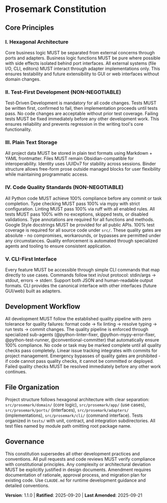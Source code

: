 <!--
Sync Impact Report:
- Version change: v1.0.0 → v1.1.0 (material enhancement to quality principles)
- Modified principles: Code Quality Standards (Principle IV) - strengthened with 100% requirements
- Added sections: Enhanced Development Workflow with non-negotiable quality gates
- Removed sections: None
- Templates requiring updates: ✅ plan-template.md version reference already current
- Follow-up TODOs: None
-->

# Prosemark Constitution

## Core Principles

### I. Hexagonal Architecture
Core business logic MUST be separated from external concerns through ports and adapters. Business logic functions MUST be pure where possible with side effects isolated behind port interfaces. All external systems (file I/O, CLI, editors) MUST interact through adapter implementations only. This ensures testability and future extensibility to GUI or web interfaces without domain changes.

### II. Test-First Development (NON-NEGOTIABLE)
Test-Driven Development is mandatory for all code changes. Tests MUST be written first, confirmed to fail, then implementation proceeds until tests pass. No code changes are acceptable without prior test coverage. Failing tests MUST be fixed immediately before any other development work. This ensures reliability and prevents regression in the writing tool's core functionality.

### III. Plain Text Storage
All project data MUST be stored in plain text formats using Markdown + YAML frontmatter. Files MUST remain Obsidian-compatible for interoperability. Identity uses UUIDv7 for stability across sessions. Binder structure allows free-form prose outside managed blocks for user flexibility while maintaining programmatic access.

### IV. Code Quality Standards (NON-NEGOTIABLE)
All Python code MUST achieve 100% compliance before any commit or task completion. Type checking MUST pass 100% via mypy with strict configuration. Linting MUST pass 100% via ruff with all enabled rules. All tests MUST pass 100% with no exceptions, skipped tests, or disabled validations. Type annotations are required for all functions and methods. Google Style docstrings MUST be provided for all public APIs. 100% test coverage is required for all source code under `src/`. These quality gates are absolute - no compromises, workarounds, or bypasses are permitted under any circumstances. Quality enforcement is automated through specialized agents and tooling to ensure consistent application.

### V. CLI-First Interface
Every feature MUST be accessible through simple CLI commands that map directly to use cases. Commands follow text in/out protocol: stdin/args → stdout, errors → stderr. Support both JSON and human-readable output formats. CLI provides the canonical interface with other interfaces (future GUI/web) built as adapters.

## Development Workflow

All development MUST follow the established quality pipeline with zero tolerance for quality failures: format code → fix linting → resolve typing → run tests → commit changes. The quality pipeline is enforced through specialized sub-agents (@python-linter-fixer, @python-mypy-error-fixer, @python-test-runner, @conventional-committer) that automatically ensure 100% compliance. No code or task may be marked complete until all quality checks pass completely. Linear issue tracking integrates with commits for project management. Emergency bypasses of quality gates are prohibited - if code cannot pass quality checks, it cannot be committed or deployed. Failed quality checks MUST be resolved immediately before any other work continues.

## File Organization

Project structure follows hexagonal architecture with clear separation: `src/prosemark/domain/` (core logic), `src/prosemark/app/` (use cases), `src/prosemark/ports/` (interfaces), `src/prosemark/adapters/` (implementations), `src/prosemark/cli/` (command interface). Tests organized in `tests/` with unit, contract, and integration subdirectories. All test files named by module path omitting root package name.

## Governance

This constitution supersedes all other development practices and conventions. All pull requests and code reviews MUST verify compliance with constitutional principles. Any complexity or architectural deviation MUST be explicitly justified in design documents. Amendment requires documentation of rationale, approval process, and migration plan for existing code. Use `CLAUDE.md` for runtime development guidance and detailed conventions.

**Version**: 1.1.0 | **Ratified**: 2025-09-20 | **Last Amended**: 2025-09-21
